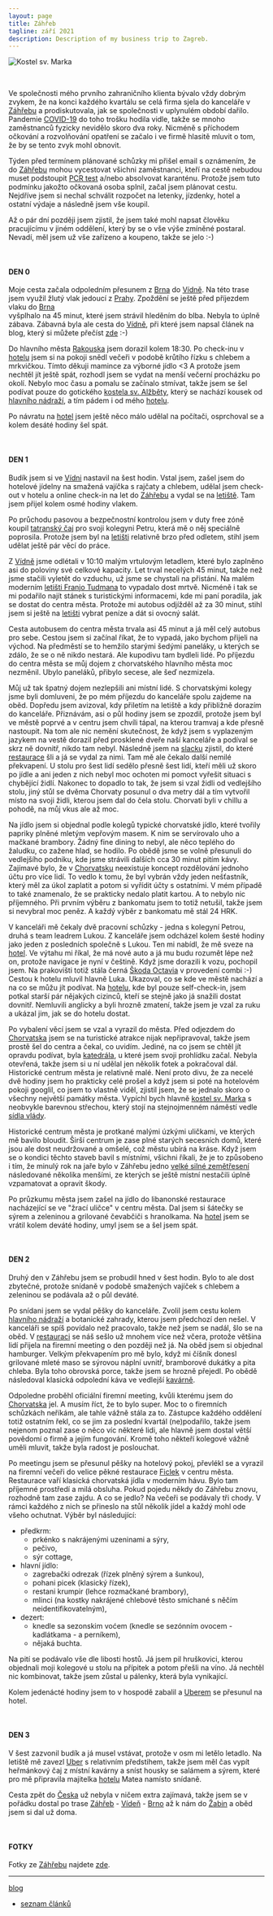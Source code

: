 ```yaml
---
layout: page
title: Záhřeb
tagline: září 2021
description: Description of my business trip to Zagreb.
---
```


![Kostel sv. Marka](images/travelling_2021_Zahreb_image.jpeg)

&nbsp;

Ve společnosti mého prvního zahraničního klienta bývalo vždy dobrým zvykem, že
na konci každého kvartálu se celá firma sjela do kanceláře v
[Záhřebu](https://cs.wikipedia.org/wiki/Z%C3%A1h%C5%99eb) a prodiskutovala, jak
se společnosti v uplynulém období dařilo. Pandemie
[COVID-19](https://cs.wikipedia.org/wiki/Covid-19) do toho trošku hodila
vidle, takže se mnoho zaměstnanců fyzicky nevidělo skoro dva roky. Nicméně
s příchodem očkování a rozvolňování opatření se začalo i ve firmě
hlasitě mluvit o tom, že by se tento zvyk mohl obnovit.

Týden před termínem plánované schůzky mi přišel email s oznámením, že do
[Záhřebu](https://cs.wikipedia.org/wiki/Z%C3%A1h%C5%99eb) mohou vycestovat všichni
zaměstnanci, kteří na cestě nebudou muset podstoupit
[PCR test](https://cs.wikipedia.org/wiki/Polymer%C3%A1zov%C3%A1_%C5%99et%C4%9Bzov%C3%A1_reakce)
a/nebo absolvovat karanténu. Protože jsem tuto podmínku jakožto očkovaná osoba
splnil, začal jsem plánovat cestu. Nejdříve jsem si nechal schválit rozpočet
na letenky, jízdenky, hotel a ostatní výdaje a následně jsem vše koupil.

Až o pár dní později jsem zjistil, že jsem také mohl napsat člověku pracujícímu
v jiném oddělení, který by se o vše výše zmíněné postaral. Nevadí, měl jsem už
vše zařízeno a koupeno, takže se jelo :-)

&nbsp;

#### DEN 0

Moje cesta začala odpoledním přesunem z [Brna](https://cs.wikipedia.org/wiki/Brno)
do [Vídně](https://cs.wikipedia.org/wiki/V%C3%ADde%C5%88). Na této trase jsem využil
žlutý vlak jedoucí z [Prahy](https://cs.wikipedia.org/wiki/Praha). Zpoždění se
ještě před příjezdem vlaku do [Brna](https://cs.wikipedia.org/wiki/Brno)  
vyšplhalo na 45 minut, které jsem strávil hleděním do blba. Nebyla to úplně zábava.
Zábavná byla ale cesta do [Vídně](https://cs.wikipedia.org/wiki/V%C3%ADde%C5%88),
při které jsem napsal článek na blog, který si můžete přečíst [zde](traveling_2021_Viden.html) :-)

Do hlavního města [Rakouska](https://cs.wikipedia.org/wiki/Rakousko) jsem dorazil
kolem 18:30. Po check-inu v [hotelu](https://www.booking.com/hotel/at/congresswien.cs.html)
jsem si na pokoji snědl večeři v podobě krůtího řízku s chlebem a mrkvičkou.
Tímto děkuji mamince za výborné jídlo <3 A protože jsem nechtěl jít ještě spát,
rozhodl jsem se vydat na menší večerní procházku po okolí. Nebylo moc času a
pomalu se začínalo stmívat, takže jsem se šel podívat pouze do gotického
[kostela sv. Alžběty](https://www.erzdioezese-wien.at/pages/index_pfarren_basic.siteswift),
který se nachází kousek od [hlavního nádraží](https://cs.wikipedia.org/wiki/Wien_Hauptbahnhof),
a tím pádem i od mého [hotelu](https://www.booking.com/hotel/at/congresswien.cs.html).

Po návratu na [hotel](https://www.booking.com/hotel/at/congresswien.cs.html) jsem
ještě něco málo udělal na počítači, osprchoval se a kolem desáté hodiny šel spát.

&nbsp;

#### DEN 1

Budík jsem si ve [Vídni](https://cs.wikipedia.org/wiki/V%C3%ADde%C5%88) nastavil na šest hodin.
Vstal jsem, zašel jsem do hotelové jídelny na smažená vajíčka s rajčaty a chlebem,
udělal jsem check-out v hotelu a online check-in na let do
[Záhřebu](https://cs.wikipedia.org/wiki/Z%C3%A1h%C5%99eb) a vydal se na
[letiště](https://cs.wikipedia.org/wiki/Leti%C5%A1t%C4%9B_V%C3%ADde%C5%88).
Tam jsem přijel kolem osmé hodiny vlakem.

Po průchodu pasovou a bezpečnostní kontrolou jsem v duty free zóně koupil
[tatranský čaj](https://www.alkohol.cz/produkty/tatratea-52-8259/) pro svoji
kolegyni Petru, která mě o něj speciálně poprosila. Protože
jsem byl na [letišti](https://cs.wikipedia.org/wiki/Leti%C5%A1t%C4%9B_V%C3%ADde%C5%88)
relativně brzo před odletem, stihl jsem udělat ještě pár věcí do práce.

Z [Vídně](https://cs.wikipedia.org/wiki/V%C3%ADde%C5%88) jsme odlétali v 10:10
malým vrtulovým letadlem, které bylo zaplněno asi
do poloviny své celkové kapacity. Let trval necelých 45 minut, takže než jsme
stačili vyletět do vzduchu, už jsme se chystali na přistání. Na malém moderním
[letišti Franjo Tudmana](https://cs.wikipedia.org/wiki/Leti%C5%A1t%C4%9B_Franjo_Tu%C4%91mana)
to vypadalo dost mrtvě. Nicméně i tak se mi podařilo najít stánek s turistickými
informacemi, kde mi paní poradila, jak se dostat do centra města. Protože mi autobus
odjížděl až za 30 minut, stihl jsem si ještě na
[letišti](https://cs.wikipedia.org/wiki/Leti%C5%A1t%C4%9B_Franjo_Tu%C4%91mana)
vybrat peníze a dát si ovocný salát.

Cesta autobusem do centra města trvala asi 45 minut a já měl celý autobus pro
sebe. Cestou jsem si začínal říkat, že to vypadá, jako bychom přijeli na východ.
Na předměstí se to hemžilo starými šedými paneláky, u kterých se zdálo, že se o ně
nikdo nestará. Ale kupodivu tam bydleli lidé. Po příjezdu do centra města se můj
dojem z chorvatského hlavního města moc nezměnil. Ubylo paneláků, přibylo secese,
ale šeď nezmizela.

Můj už tak špatný dojem nezlepšili ani místní lidé. S chorvatskými kolegy jsme
byli domluveni, že po mém příjezdu do kanceláře spolu zajdeme na oběd. Dopředu
jsem avizoval, kdy přiletím na letiště a kdy přibližně dorazím do kanceláře.
Přiznávám, asi o půl hodiny jsem se zpozdil, protože jsem byl ve městě poprvé
a v centru jsem chvíli tápal, na kterou tramvaj a kde přesně nastoupit. Na tom
ale nic nemění skutečnost, že když jsem s vyplazeným jazykem na vestě dorazil před prosklené
dveře naší kanceláře a podíval se skrz ně dovnitř, nikdo tam nebyl. Následně jsem
na [slacku](https://cs.wikipedia.org/wiki/Slack_(software)) zjistil,
do které [restaurace](https://platz.hr/) šli a já se vydal za nimi.
Tam mě ale čekalo další nemilé překvapení. U stolu pro šest lidí sedělo přesně šest lidí,
kteří měli už skoro po jídle a ani jeden z nich nebyl moc ochoten mi pomoct
vyřešit situaci s chybějící židlí. Nakonec to dopadlo to tak, že jsem si
vzal židli od vedlejšího stolu, jiný stůl se dvěma Chorvaty posunul o dva metry
dál a tím vytvořil místo na svoji židli, kterou jsem dal do čela stolu.
Chorvati byli v chillu a pohodě, na můj vkus ale až moc.

Na jídlo jsem si objednal podle kolegů typické chorvatské jídlo, které tvořily
papriky plněné mletým vepřovým masem. K nim se servírovalo uho a mačkané brambory.
Žádný fine dining to nebyl, ale něco teplého do žaludku, co zažene hlad, se hodilo.
Po obědě jsme se volně přesunuli do vedlejšího podniku, kde jsme strávili dalších
cca 30 minut pitím kávy. Zajímavé bylo, že
v [Chorvatsku](https://cs.wikipedia.org/wiki/Chorvatsko) neexistuje
koncept rozdělování jednoho účtu pro více lidí. To vedlo k tomu, že byl vybrán
vždy jeden nešťastník, který měl za úkol zaplatit a potom si vyřídit účty
s ostatními. V mém případě to také znamenalo, že se prakticky nedalo platit kartou.
A to nebylo nic příjemného. Při prvním výběru z bankomatu jsem to totiž netušil,
takže jsem si nevybral moc peněz. A každý výběr z bankomatu mě stál 24 HRK.

V kanceláři mě čekaly dvě pracovní schůzky - jedna s kolegyní Petrou, druhá s team
leadrem Lukou. Z kanceláře jsem odcházel kolem šesté hodiny jako jeden z posledních
společně s Lukou. Ten mi nabídl, že mě sveze
na [hotel](https://www.booking.com/hotel/hr/b-amp-b-schlosser-amp-concept.cs.html).
Ve výtahu mi říkal, že má nové auto a já mu budu rozumět lépe než on, protože navigace je nyní
v češtině. Když jsme dorazili k vozu, pochopil jsem. Na prakovišti totiž stála
černá [Škoda Octavia](https://cs.wikipedia.org/wiki/%C5%A0koda_Octavia) v provedení
combi :-) Cestou k hotelu mluvil hlavně Luka. Ukazoval, co se kde ve městě nachází
a na co se můžu jít podívat. Na [hotelu](https://www.booking.com/hotel/hr/b-amp-b-schlosser-amp-concept.cs.html),
kde byl pouze self-check-in, jsem potkal starší pár nějakých cizinců, kteří se
stejně jako já snažili dostat dovnitř. Nemluvili anglicky a byli hrozně zmatení,
takže jsem je vzal za ruku a ukázal jim, jak se do hotelu dostat.

Po vybalení věcí jsem se vzal a vyrazil do města. Před odjezdem do
[Chorvatska](https://cs.wikipedia.org/wiki/Chorvatsko) jsem se
na turistické atrakce nijak nepřipravoval, takže jsem prostě šel
do centra a čekal, co uvidím. Jediné, na co jsem se chtěl jít opravdu podívat, byla
[katedrála](https://cs.wikipedia.org/wiki/Katedr%C3%A1la_Nanebevzet%C3%AD_Panny_Marie,_svat%C3%A9ho_%C5%A0t%C4%9Bp%C3%A1na_a_svat%C3%A9ho_Ladislava),
u které jsem svoji prohlídku začal. Nebyla otevřená, takže jsem si u ní udělal jen
několik fotek a pokračoval dál. Historické centrum města je relativně malé.
Není proto divu, že za necelé dvě hodiny jsem ho prakticky
celé prošel a když jsem si poté na hotelovém pokoji googlil, co jsem to vlastně
viděl, zjistil jsem, že se jednalo skoro o všechny největší památky města. Vypíchl bych
hlavně [kostel sv. Marka](https://en.wikipedia.org/wiki/St._Mark's_Church,_Zagreb)
s neobvykle barevnou střechou, který stojí na stejnojmenném náměstí vedle
[sídla vlády](https://cs.wikipedia.org/wiki/B%C3%A1nsk%C3%BD_dv%C5%AFr).

Historické centrum města je protkané malými úzkými uličkami, ve kterých mě bavilo
bloudit. Širší centrum je zase plné starých secesních domů, které jsou ale dost
neudržované a omšelé, což městu ubírá na kráse. Když jsem se o kondici těchto staveb
bavil s místními, všichni říkali, že je to způsobeno i tím, že minulý rok
na jaře bylo v Záhřebu jedno
[velké silné zemětřesení](https://zpravy.aktualne.cz/zahranici/zahreb-chorvatsko-nejsilnejsi-zemetreseni-za-140-let/r~31147d3e6cec11eaa6f6ac1f6b220ee8/)
následované několika menšími, ze kterých se ještě místní nestačili
úplně vzpamatovat a opravit škody.

Po průzkumu města jsem zašel na jídlo do libanonské restaurace nacházející se
ve "žrací uličce" v centru města. Dal jsem si šátečky se sýrem a zeleninou a
grilované čevabčiči s hranolkama.
Na [hotel](https://www.booking.com/hotel/hr/b-amp-b-schlosser-amp-concept.cs.html)
jsem se vrátil kolem deváté hodiny, umyl jsem se a šel jsem spát.

&nbsp;

#### DEN 2

Druhý den v Záhřebu jsem se probudil hned v šest hodin. Bylo to ale dost zbytečné,
protože snídaně v podobě smažených vajíček s chlebem a zeleninou se podávala až
o půl deváté.

Po snídani jsem se vydal pěšky do kanceláře. Zvolil jsem cestu kolem
[hlavního nádraží](https://cs.wikipedia.org/wiki/Zagreb_Glavni_kolodvor)
a botanické zahrady, kterou jsem předchozí den nešel. V kanceláři se
spíš povídalo než pracovalo, takže než jsem se nadál, šlo se na oběd.
V [restauraci](https://www.maredogrill.com/) se náš sešlo už mnohem více
než včera, protože většina lidí přijela na firemní
meeting o den později než já. Na oběd jsem si objednal hamburger. Velkým překvapením
pro mě bylo, když mi číšník donesl grilované mleté maso se sýrovou náplní
uvnitř, bramborové dukátky a pita chleba. Byla toho obrovská porce, takže jsem se
hrozně přejedl. Po obědě následoval klasická odpolední káva ve vedlejší
[kavárně](https://caffe-bar-face2face.business.site/).

Odpoledne proběhl oficiální firemní meeting, kvůli kterému jsem
do [Chorvatska](https://cs.wikipedia.org/wiki/Chorvatsko) jel.
A musím říct, že to bylo super. Moc to o firemních schůzkách neříkám, ale tahle
vážně stála za to. Zástupce každého oddělení totiž ostatním řekl, co se jim za
poslední kvartál (ne)podařilo, takže jsem nejenom poznal zase o něco víc některé
lidi, ale hlavně jsem dostal větší povědomí o firmě a jejím fungování. Kromě toho
někteří kolegové vážně uměli mluvit, takže byla radost je poslouchat.

Po meetingu jsem se přesunul pěšky na hotelový pokoj, převlékl se a vyrazil na firemní
večeři do velice pěkné restaurace [Ficlek](https://www.facebook.com/GostionicaFiclek)
v centru města. Restaurace vaří klasická chorvatská jídla v moderním hávu. Bylo
tam příjemné prostředí a milá obsluha. Pokud pojedu někdy do Záhřebu znovu, rozhodně
tam zase zajdu. A co se jedlo? Na večeři se podávaly tři chody. V rámci každého
z nich se přineslo na stůl několik jídel a každý mohl ode všeho ochutnat. Výběr
byl následující:

- předkrm:
  - prkénko s nakrájenými uzeninami a sýry,
  - pečivo,
  - sýr cottage,
- hlavní jídlo:
  - zagrebački odrezak (řízek plněný sýrem a šunkou),
  - pohani picek (klasický řízek),
  - restani krumpir (lehce rozmačkané brambory),
  - mlinci (na kostky nakrájené chlebové těsto smíchané s něčím neidentifikovatelným),
- dezert:
  - knedle sa sezonskim voćem (knedle se sezónním ovocem - kadlátkama - a perníkem),
  - nějaká buchta.

Na pití se podávalo vše dle libosti hostů. Já jsem pil hruškovici, kterou objednali
moji kolegové u stolu na přípitek a potom přešli na víno. Já nechtěl nic kombinovat,
takže jsem zůstal u pálenky, která byla vynikající.

Kolem jedenácté hodiny jsem to v hospodě zabalil
a [Uberem](https://cs.wikipedia.org/wiki/Uber) se přesunul na hotel.

&nbsp;

#### DEN 3

V šest zazvonil budík a já musel vstávat, protože v osm mi letělo letadlo.
Na letiště mě zavezl [Uber](https://cs.wikipedia.org/wiki/Uber) s relativním
předstihem, takže jsem měl čas vypít heřmánkový čaj z místní kavárny a sníst
housky se salámem a sýrem, které pro mě připravila majitelka
[hotelu](https://www.booking.com/hotel/hr/b-amp-b-schlosser-amp-concept.cs.html)
Matea namísto snídaně.

Cesta zpět do [Česka](https://cs.wikipedia.org/wiki/%C4%8Cesko) už nebyla
v ničem extra zajímavá, takže jsem se v pořádku dostal
po trase [Záhřeb](https://cs.wikipedia.org/wiki/Z%C3%A1h%C5%99eb) -
[Vídeň](https://cs.wikipedia.org/wiki/V%C3%ADde%C5%88) -
[Brno](https://cs.wikipedia.org/wiki/Brno) až k nám do
[Žabin](https://cs.wikipedia.org/wiki/Brno-%C5%BDabov%C5%99esky)
a oběd jsem si dal už doma.

&nbsp;

#### FOTKY

Fotky ze [Záhřebu](https://cs.wikipedia.org/wiki/Z%C3%A1h%C5%99eb) najdete
[zde](https://photos.app.goo.gl/QgkgtgD2jUasN5a68).

---

[blog](../index.html)

- [seznam článků](content.html)

